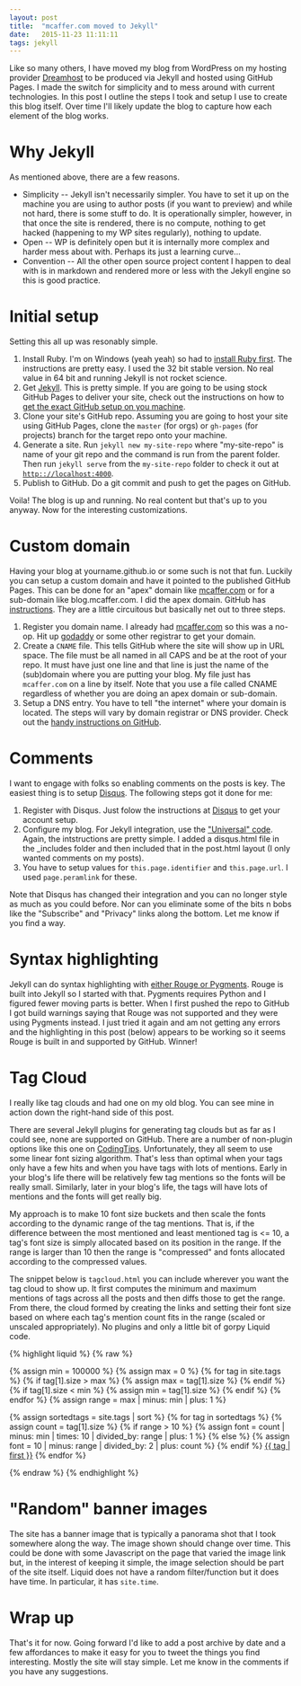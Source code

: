 ```yaml
---
layout: post
title:  "mcaffer.com moved to Jekyll"
date:   2015-11-23 11:11:11
tags: jekyll
---
```

Like so many others, I have moved my blog from WordPress on my hosting provider [Dreamhost](http://dreamhost.com) to be produced via Jekyll and hosted using GitHub Pages.  I made the switch for simplicity and to mess around with current technologies.  In this post I outline the steps I took and setup I use to create this blog itself.  Over time I'll likely update the blog to capture how each element of the blog works.

<!--more-->

# Why Jekyll
As mentioned above, there are a few reasons.

* Simplicity -- Jekyll isn't necessarily simpler.  You have to set it up on the machine you are using to author posts (if you want to preview) and while not hard, there is some stuff to do.  It is operationally simpler, however, in that once the site is rendered, there is no compute, nothing to get hacked (happening to my WP sites regularly), nothing to update.
* Open -- WP is definitely open but it is internally more complex and harder mess about with.  Perhaps its just a learning curve...
* Convention -- All the other open source project content I happen to deal with is in markdown and rendered more or less with the Jekyll engine so this is good practice.

# Initial setup
Setting this all up was resonably simple. 

1. Install Ruby.  I'm on Windows (yeah yeah) so had to [install Ruby first](http://rubyinstaller.org/downloads/). The instructions are pretty easy.  I used the 32 bit stable version.  No real value in 64 bit and running Jekyll is not rocket science. 
1. Get [Jekyll](http://jekyllrb.com).  This is pretty simple.   If you are going to be using stock GitHub Pages to deliver your site, check out the instructions on how to [get the exact GitHub setup on you machine](http://jekyllrb.com/docs/github-pages/).
1. Clone your site's GitHub repo.  Assuming you are going to host your site using GitHub Pages, clone the `master` (for orgs) or `gh-pages` (for projects) branch for the target repo onto your machine. 
1. Generate a site.  Run `jekyll new my-site-repo` where "my-site-repo" is name of your git repo and the command is run from the parent folder.  Then run `jekyll serve` from the `my-site-repo` folder to check it out at [`http:://localhost:4000`](http://localhost:4000).
1. Publish to GitHub.  Do a git commit and push to get the pages on GitHub.

Voila! The blog is up and running.  No real content but that's up to you anyway.  Now for the interesting customizations.

# Custom domain

Having your blog at yourname.github.io or some such is not that fun.  Luckily you can setup a custom domain and have it pointed to the published GitHub Pages.  This can be done for an "apex" domain like [mcaffer.com](http://mcaffer.com) or for a sub-domain like blog.mcaffer.com.  I did the apex domain.  GitHub has [instructions](https://help.github.com/articles/setting-up-a-custom-domain-with-github-pages/).  They are a little circuitous but basically net out to three steps.

1. Register you domain name.  I already had [mcaffer.com](http://mcaffer.com) so this was a no-op.  Hit up [godaddy](godaddy.com) or some other registrar to get your domain.
1. Create a `CNAME` file.  This tells GitHub where the site will show up in URL space.  The file must be all named in all CAPS and be at the root of your repo.  It must have just one line and that line is just the name of the (sub)domain where you are putting your blog.  My file just has `mcaffer.com` on a line by itself.   Note that you use a file called CNAME regardless of whether you are doing an apex domain or sub-domain.
1. Setup a DNS entry.  You have to tell "the internet" where your domain is located.  The steps will vary by domain registrar or DNS provider.  Check out the [handy instructions on GitHub](https://help.github.com/articles/adding-a-cname-file-to-your-repository/#next-steps-configuring-dns-settings).

# Comments
I want to engage with folks so enabling comments on the posts is key.  The easiest thing is to setup [Disqus](disqus.com). The following steps got it done for me:

1. Register with Disqus. Just folow the instructions at [Disqus](http://disqus.com) to get your account setup.
1. Configure my blog. For Jekyll integration, use the ["Universal" code](https://disqus.com/admin/universalcode/).  Again, the intstructions are pretty simple. I added a disqus.html file in the _includes folder and then included that in the post.html layout (I only wanted comments on my posts).
1. You have to setup values for `this.page.identifier` and `this.page.url`.  I used `page.peramlink` for these.

Note that Disqus has changed their integration and you can no longer style as much as you could before.  Nor can you eliminate some of the bits n bobs like the "Subscribe" and "Privacy" links along the bottom. Let me know if you find a way.

# Syntax highlighting

Jekyll can do syntax highlighting with [either Rouge or Pygments](http://jekyllrb.com/docs/templates/#code-snippet-highlighting).  Rouge is built into Jekyll so I started with that. Pygments requires Python and I figured fewer moving parts is better.  When I first pushed the repo to GitHub I got build warnings saying that Rouge was not supported and they were using Pygments instead.  I just tried it again and am not getting any errors and the highlighting in this post (below) appears to be working so it seems Rouge is built in and supported by GitHub.  Winner!

# Tag Cloud

I really like tag clouds and had one on my old blog.  You can see mine in action down the right-hand side of this post.

There are several Jekyll plugins for generating tag clouds but as far as I could see, none are supported on GitHub.  There are a number of non-plugin options like this one on [CodingTips](http://codingtips.kanishkkunal.in/tag-cloud-jekyll/).  Unfortunately, they all seem to use some linear font sizing algorithm.  That's less than optimal when your tags only have a few hits and when you have tags with lots of mentions.  Early in your blog's life there will be relatively few tag mentions so the fonts will be really small.  Similarly, later in your blog's life, the tags will have lots of mentions and the fonts will get really big. 

My approach is to make 10 font size buckets and then scale the fonts according to the dynamic range of the tag mentions.  That is, if the difference between the most mentioned and least mentioned tag is <= 10, a tag's font size is simply allocated based on its position in the range.  If the range is larger than 10 then the range is "compressed" and fonts allocated according to the compressed values.

The snippet below is `tagcloud.html` you can include wherever you want the tag cloud to show up.  It first computes the minimum and maximum mentions of tags across all the posts and then diffs those to get the range.  From there,  the cloud formed by creating the links and setting their font size based on where each tag's mention count fits in the range (scaled or unscaled appropriately). No plugins and only a little bit of gorpy Liquid code.

{% highlight liquid %}
{% raw %}
<div class="tag-cloud">

{% assign min = 100000 %}
{% assign max = 0 %}
{% for tag in site.tags %}
  {% if tag[1].size > max  %}
    {% assign max = tag[1].size %}
  {% endif %}
  {% if tag[1].size < min  %}
	  {% assign min = tag[1].size %}
  {% endif %}
{% endfor %}
{% assign range = max | minus: min | plus: 1 %}

{% assign sortedtags = site.tags | sort %}
{% for tag in sortedtags %}
  {% assign count = tag[1].size %}
  {% if range > 10 %}
    {% assign font = count | minus: min | times: 10 | divided_by: range | plus: 1 %}
  {% else %}
	  {% assign font = 10 | minus: range | divided_by: 2 | plus: count %}
  {% endif %}
  <a href="/tags.html#{{ tag | first }}" style="font-size: {{ font | times: 3 }}pt" >{{ tag | first }}</a>
{% endfor %}

</div>
{% endraw %}
{% endhighlight %}

# "Random" banner images
The site has a banner image that is typically a panorama shot that I took somewhere along the way. The image shown should change over time.  This could be done with some Javascript on the page that varied the image link but, in the interest of keeping it simple, the image selection should be part of the site itself.  Liquid does not have a random filter/function but it does have time.  In particular, it has `site.time`.  

# Wrap up
That's it for now. Going forward I'd like to add a post archive by date and a few affordances to make it easy for you to tweet the things you find interesting.  Mostly the site will stay simple.  Let me know in the comments if you have any suggestions.
